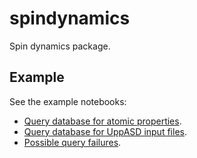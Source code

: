 # spindynamics
Spin dynamics package.

## Example
See the example notebooks:
- [Query database for atomic properties](examples/atomic_db.ipynb).
- [Query database for UppASD input files](examples/uppasd_db.ipynb).
- [Possible query failures](examples/fail.ipynb).
